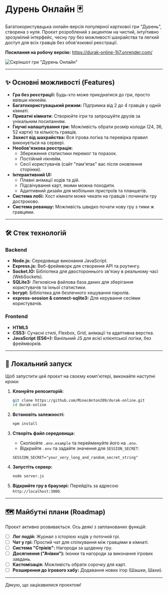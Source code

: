 ﻿# Дурень Онлайн 🃏

Багатокористувацька онлайн-версія популярної карткової гри "Дурень", створена з нуля. Проєкт розроблений з акцентом на чистий, інтуїтивно зрозумілий інтерфейс, чесну гру без можливості шахрайства та легкий доступ для всіх гравців без обов'язкової реєстрації.

**Посилання на робочу версію:** https://durak-online-1li7.onrender.com/

![Скріншот гри "Дурень Онлайн"]([https://github.com/MinecAnton209/durak-online/blob/main/docs/main-img.jpg])

---

## ✨ Основні можливості (Features)

*   **Гра без реєстрації:** Будь-хто може приєднатися до гри, просто ввівши нікнейм.
*   **Багатокористувацький режим:** Підтримка від 2 до 4 гравців у одній кімнаті.
*   **Приватні кімнати:** Створюйте ігри та запрошуйте друзів за унікальним посиланням.
*   **Гнучкі налаштування гри:** Можливість обрати розмір колоди (24, 36, 52 карти) та кількість гравців.
*   **Захист від шахрайства:** Вся ігрова логіка та перевірка правил виконується на сервері.
*   **Необов'язкова реєстрація:**
    *   Збереження статистики перемог та поразок.
    *   Постійний нікнейм.
    *   Сесії користувачів (сайт "пам'ятає" вас після оновлення сторінки).
*   **Інтерактивний UI:**
    *   Плавні анімації ходів та дій.
    *   Підсвічування карт, якими можна походити.
    *   Адаптивний дизайн для мобільних пристроїв та планшетів.
*   **Система лобі:** Хост кімнати може чекати на гравців і починати гру достроково.
*   **Система реваншу:** Можливість швидко почати нову гру з тими ж гравцями.

---

## 🛠️ Стек технологій

### Backend
*   **Node.js:** Середовище виконання JavaScript.
*   **Express.js:** Веб-фреймворк для створення API та роутингу.
*   **Socket.IO:** Бібліотека для двостороннього зв'язку в реальному часі (WebSockets).
*   **SQLite3:** Легковісна файлова база даних для зберігання користувачів та їхньої статистики.
*   **bcrypt:** Бібліотека для безпечного хешування паролів.
*   **express-session & connect-sqlite3:** Для керування сесіями користувачів.

### Frontend
*   **HTML5**
*   **CSS3:** Сучасні стилі, Flexbox, Grid, анімації та адаптивна верстка.
*   **JavaScript (ES6+):** Ванільний JS для всієї клієнтської логіки, без фреймворків.

---

## 🚀 Локальний запуск

Щоб запустити цей проєкт на своєму комп'ютері, виконайте наступні кроки:

1.  **Клонуйте репозиторій:**
    ```bash
    git clone https://github.com/MinecAnton209/durak-online.git
    cd durak-online
    ```

2.  **Встановіть залежності:**
    ```bash
    npm install
    ```

3.  **Створіть файл середовища:**
    *   Скопіюйте `.env.example` та перейменуйте його на `.env`.
    *   Відкрийте `.env` та задайте значення для `SESSION_SECRET`:
      ```
      SESSION_SECRET="your_very_long_and_random_secret_string"
      ```

4.  **Запустіть сервер:**
    ```bash
    node server.js
    ```

5.  **Відкрийте гру в браузері:**
    Перейдіть за адресою `http://localhost:3000`.

---

## 🗺️ Майбутні плани (Roadmap)

Проєкт активно розвивається. Ось деякі з запланованих функцій:

*   [ ] **Лог подій:** Журнал з історією ходів у поточній грі.
*   [ ] **Чат у грі:** Простий чат для спілкування між гравцями в кімнаті.
*   [ ] **Система "Стріків":** Нагороди за щоденну гру.
*   [ ] **Досягнення ("Ачівки"):** Іконки та нагороди за виконання ігрових завдань.
*   [ ] **Кастомізація:** Можливість обрати сорочку для карт.
*   [ ] **Розширення до ігрового хабу:** Додавання нових ігор (Шашки, Шахи).

---

Дякую, що зацікавилися проєктом!